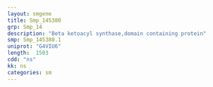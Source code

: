 ```yaml
---
layout: smgene
title: Smp_145380
grp: Smp_14
description: "Beta ketoacyl synthase,domain containing protein"
smp: Smp_145380.1
uniprot: "G4VIU6"
length:  1503
cdd: "ns"
kk: ns
categories: sm
---
```

